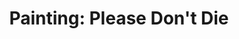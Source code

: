 ---
title: "Painting: Please Don't Die"
categories: [painting]
images:
    thumb:
        id: portfolio/painting-please-dont-die-photo
    feature:
      - id: portfolio/painting-please-dont-die-photo
meta:
    media: [acrylic-paint]
---